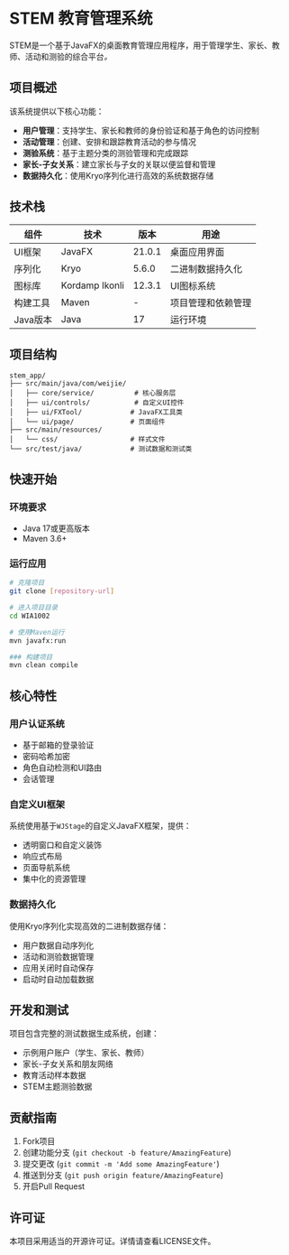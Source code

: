 # STEM 教育管理系统

STEM是一个基于JavaFX的桌面教育管理应用程序，用于管理学生、家长、教师、活动和测验的综合平台<cite/>。

## 项目概述

该系统提供以下核心功能：
- **用户管理**：支持学生、家长和教师的身份验证和基于角色的访问控制
- **活动管理**：创建、安排和跟踪教育活动的参与情况
- **测验系统**：基于主题分类的测验管理和完成跟踪
- **家长-子女关系**：建立家长与子女的关联以便监督和管理
- **数据持久化**：使用Kryo序列化进行高效的系统数据存储

## 技术栈

| 组件 | 技术 | 版本 | 用途 |
|------|------|------|------|
| UI框架 | JavaFX | 21.0.1 | 桌面应用界面 |
| 序列化 | Kryo | 5.6.0 | 二进制数据持久化 |
| 图标库 | Kordamp Ikonli | 12.3.1 | UI图标系统 |
| 构建工具 | Maven | - | 项目管理和依赖管理 |
| Java版本 | Java | 17 | 运行环境 | [1](#0-0) 

## 项目结构

```
stem_app/
├── src/main/java/com/weijie/
│   ├── core/service/          # 核心服务层
│   ├── ui/controls/           # 自定义UI控件
│   ├── ui/FXTool/            # JavaFX工具类
│   └── ui/page/              # 页面组件
├── src/main/resources/
│   └── css/                  # 样式文件
└── src/test/java/            # 测试数据和测试类
```

## 快速开始

### 环境要求
- Java 17或更高版本
- Maven 3.6+

### 运行应用
```bash
# 克隆项目
git clone [repository-url]

# 进入项目目录
cd WIA1002

# 使用Maven运行
mvn javafx:run

### 构建项目
mvn clean compile
```

## 核心特性

### 用户认证系统
- 基于邮箱的登录验证
- 密码哈希加密
- 角色自动检测和UI路由
- 会话管理

### 自定义UI框架
系统使用基于`WJStage`的自定义JavaFX框架，提供：
- 透明窗口和自定义装饰
- 响应式布局
- 页面导航系统
- 集中化的资源管理

### 数据持久化
使用Kryo序列化实现高效的二进制数据存储：
- 用户数据自动序列化
- 活动和测验数据管理
- 应用关闭时自动保存
- 启动时自动加载数据

## 开发和测试

项目包含完整的测试数据生成系统，创建：
- 示例用户账户（学生、家长、教师）
- 家长-子女关系和朋友网络
- 教育活动样本数据
- STEM主题测验数据

## 贡献指南

1. Fork项目
2. 创建功能分支 (`git checkout -b feature/AmazingFeature`)
3. 提交更改 (`git commit -m 'Add some AmazingFeature'`)
4. 推送到分支 (`git push origin feature/AmazingFeature`)
5. 开启Pull Request

## 许可证

本项目采用适当的开源许可证。详情请查看LICENSE文件。
